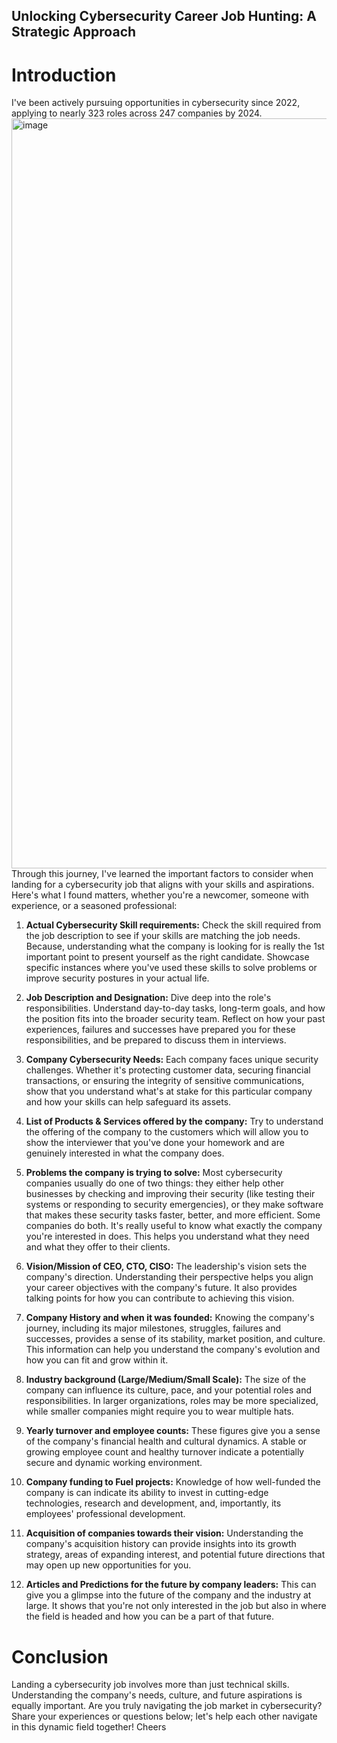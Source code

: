 ## Unlocking Cybersecurity Career Job Hunting: A Strategic Approach

# Introduction

I've been actively pursuing opportunities in cybersecurity since 2022, applying to nearly 323 roles across 247 companies by 2024.
<img width="1200" alt="image" src="https://github.com/sathsish90/Cyber4U/assets/31122297/913a24ce-5014-4e65-985d-e2f88a2c1dd9">
Through this journey, I've learned the important factors to consider when landing for a cybersecurity job that aligns with your skills and aspirations. Here's what I found matters, whether you're a newcomer, someone with experience, or a seasoned professional:

1. **Actual Cybersecurity Skill requirements:** Check the skill required from the job description to see if your skills are matching the job needs. Because, understanding what the company is looking for is really the 1st important point to present yourself as the right candidate. Showcase specific instances where you've used these skills to solve problems or improve security postures in your actual life.

2. **Job Description and Designation:** Dive deep into the role's responsibilities. Understand day-to-day tasks, long-term goals, and how the position fits into the broader security team. Reflect on how your past experiences, failures and successes have prepared you for these responsibilities, and be prepared to discuss them in interviews.

3. **Company Cybersecurity Needs:** Each company faces unique security challenges. Whether it's protecting customer data, securing financial transactions, or ensuring the integrity of sensitive communications, show that you understand what's at stake for this particular company and how your skills can help safeguard its assets.

4. **List of Products & Services offered by the company:** Try to understand the offering of the company to the customers which will allow you to show the interviewer that you've done your homework and are genuinely interested in what the company does.

5. **Problems the company is trying to solve:** Most cybersecurity companies usually do one of two things: they either help other businesses by checking and improving their security (like testing their systems or responding to security emergencies), or they make software that makes these security tasks faster, better, and more efficient. Some companies do both. It's really useful to know what exactly the company you're interested in does. This helps you understand what they need and what they offer to their clients.

6. **Vision/Mission of CEO, CTO, CISO:** The leadership's vision sets the company's direction. Understanding their perspective helps you align your career objectives with the company's future. It also provides talking points for how you can contribute to achieving this vision.

7. **Company History and when it was founded:** Knowing the company's journey, including its major milestones, struggles, failures and successes, provides a sense of its stability, market position, and culture. This information can help you understand the company's evolution and how you can fit and grow within it.

8. **Industry background (Large/Medium/Small Scale):** The size of the company can influence its culture, pace, and your potential roles and responsibilities. In larger organizations, roles may be more specialized, while smaller companies might require you to wear multiple hats.

9. **Yearly turnover and employee counts:** These figures give you a sense of the company's financial health and cultural dynamics. A stable or growing employee count and healthy turnover indicate a potentially secure and dynamic working environment.

10. **Company funding to Fuel projects:** Knowledge of how well-funded the company is can indicate its ability to invest in cutting-edge technologies, research and development, and, importantly, its employees' professional development.

11. **Acquisition of companies towards their vision:** Understanding the company's acquisition history can provide insights into its growth strategy, areas of expanding interest, and potential future directions that may open up new opportunities for you.

12. **Articles and Predictions for the future by company leaders:** This can give you a glimpse into the future of the company and the industry at large. It shows that you're not only interested in the job but also in where the field is headed and how you can be a part of that future.

# Conclusion

Landing a cybersecurity job involves more than just technical skills. Understanding the company's needs, culture, and future aspirations is equally important. Are you truly navigating the job market in cybersecurity? Share your experiences or questions below; let's help each other navigate in this dynamic field together! Cheers

